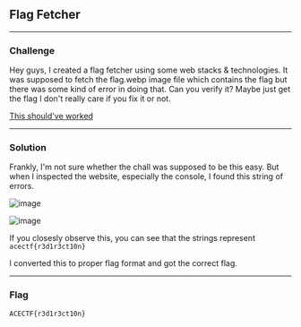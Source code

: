 ## Flag Fetcher

---

### Challenge

Hey guys, I created a flag fetcher using some web stacks & technologies. It was supposed to fetch the flag.webp image file which contains the flag but there was some kind of error in doing that. Can you verify it? Maybe just get the flag I don't really care if you fix it or not.

[This should've worked](http://34.131.133.224/Flag-Fetcher/)

---

### Solution

Frankly, I'm not sure whether the chall was supposed to be this easy. But when I inspected the website, especially the console, I found this string of errors.

![image](https://github.com/user-attachments/assets/83dffa9e-7fff-41c5-b7b2-14eaa240d4ed)

![image](https://github.com/user-attachments/assets/a6f43b37-fae2-4213-837d-97ad81a4ef31)

If you closesly observe this, you can see that the strings represent `acectf{r3d1r3ct10n}`

I converted this to proper flag format and got the correct flag.

---

### Flag

```
ACECTF{r3d1r3ct10n}
